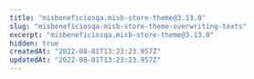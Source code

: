 ```yaml
---
title: "misbeneficiosqa.misb-store-theme@3.13.0"
slug: "misbeneficiosqa-misb-store-theme-overwriting-texts"
excerpt: "misbeneficiosqa.misb-store-theme@3.13.0"
hidden: true
createdAt: "2022-08-01T13:23:23.957Z"
updatedAt: "2022-08-01T13:23:23.957Z"
---
```

